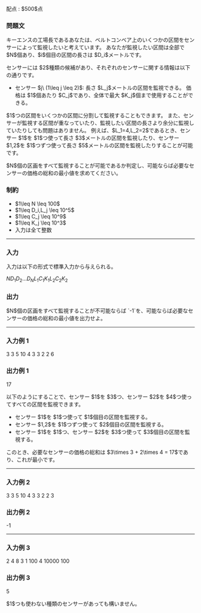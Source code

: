 
<div>

<span>

<span>

<p>
配点 : $500$点
</p>

<div>

<section>

### **問題文**

<p>
キーエンスの工場長であるあなたは、ベルトコンベア上のいくつかの区間をセンサーによって監視したいと考えています。
あなたが監視したい区間は全部で $N$個あり、$i$個目の区間の長さは $D_i$メートルです。
</p>

<p>
センサーには $2$種類の候補があり、それぞれのセンサーに関する情報は以下の通りです。
</p>

<ul>

<li>
センサー $j\ (1\leq j \leq 2)$: 長さ $L_j$メートルの区間を監視できる。
価格は $1$個あたり $C_j$であり、全体で最大 $K_j$個まで使用することができる。 
</li>

</ul>

<p>
$1$つの区間をいくつかの区間に分割して監視することもできます。
また、センサーが監視する区間が重なっていたり、監視したい区間の長さより余分に監視していたりしても問題はありません。
例えば、$L_1=4,L_2=2$であるとき、センサー $1$を $1$つ使って長さ $3$メートルの区間を監視したり、センサー $1,2$を $1$つずつ使って長さ $5$メートルの区間を監視したりすることが可能です。
</p>

<p>
$N$個の区画をすべて監視することが可能であるか判定し、可能ならば必要なセンサーの価格の総和の最小値を求めてください。
</p>

</section>

</div>

<div>

<section>

### **制約**

<ul>

<li>
$1\leq N \leq 100$
</li>

<li>
$1\leq D_i,L_j \leq 10^5$
</li>

<li>
$1\leq C_j \leq 10^9$
</li>

<li>
$1\leq K_j \leq 10^3$
</li>

<li>
入力は全て整数
</li>

</ul>

</section>

</div>

---

<div>

<div>

<section>

### **入力**

<p>
入力は以下の形式で標準入力から与えられる。
</p>

<div>

$N$$D_1$$D_2$$\dots$$D_N$$L_1$$C_1$$K_1$$L_2$$C_2$$K_2$
</div>

</section>

</div>

<div>

<section>

### **出力**

<p>
$N$個の区画をすべて監視することが不可能ならば `-1`を、可能ならば必要なセンサーの価格の総和の最小値を出力せよ。
</p>

</section>

</div>

</div>

---

<div>

<section>

### **入力例 1**

<div>

3
3 5 10
4 3 3
2 2 6

</div>

</section>

</div>

<div>

<section>

### **出力例 1**

<div>

17

</div>

<p>
以下のようにすることで、センサー $1$を $3$つ、センサー $2$を $4$つ使ってすべての区間を監視できます。
</p>

<ul>

<li>
センサー $1$を $1$つ使って $1$個目の区間を監視する。
</li>

<li>
センサー $1,2$を $1$つずつ使って $2$個目の区間を監視する。
</li>

<li>
センサー $1$を $1$つ、センサー $2$を $3$つ使って $3$個目の区間を監視する。
</li>

</ul>

<p>
このとき、必要なセンサーの価格の総和は $3\times 3 + 2\times 4 = 17$であり、これが最小です。
</p>

</section>

</div>

---

<div>

<section>

### **入力例 2**

<div>

3
3 5 10
4 3 3
2 2 3

</div>

</section>

</div>

<div>

<section>

### **出力例 2**

<div>

-1

</div>

</section>

</div>

---

<div>

<section>

### **入力例 3**

<div>

2
4 8
3 1 100
4 10000 100

</div>

</section>

</div>

<div>

<section>

### **出力例 3**

<div>

5

</div>

<p>
$1$つも使わない種類のセンサーがあっても構いません。
</p>

</section>

</div>

</span>

</span>

</div>
